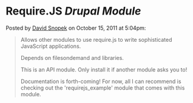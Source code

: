 # Require.JS *Drupal Module*

Posted by [David Snopek](mailto:dsnopek@gmail.com) on October 15, 2011 at 5:04pm:
> Allows other modules to use require.js to write sophisticated JavaScript
> applications.
>
> Depends on filesondemand and libraries.
>
> This is an API module. Only install it if another module asks you to!
>
> Documentation is forth-coming! For now, all I can recommend is checking out the
> 'requirejs_example' module that comes with this module.
